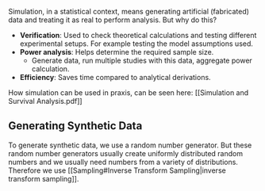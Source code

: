 Simulation, in a statistical context, means generating artificial (fabricated) data and treating it as real to perform analysis. But why do this?
- **Verification**: Used to check theoretical calculations and testing different experimental setups. For example testing the model assumptions used. 
- **Power analysis**: Helps determine the required sample size.
	- Generate data, run multiple studies with this data, aggregate power calculation.
- **Efficiency**: Saves time compared to analytical derivations.

How simulation can be used in praxis, can be seen here: [[Simulation and Survival Analysis.pdf]]
## Generating Synthetic Data
To generate synthetic data, we use a random number generator. But these random number generators usually create uniformly distributed random numbers and we usually need numbers from a variety of distributions. Therefore we use [[Sampling#Inverse Transform Sampling|inverse transform sampling]]. 

